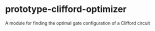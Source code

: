 # prototype-clifford-optimizer
A module for finding the optimal gate configuration of a Clifford circuit
